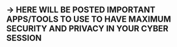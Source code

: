 ## -> HERE WILL BE POSTED IMPORTANT APPS/TOOLS TO USE TO HAVE MAXIMUM SECURITY AND PRIVACY IN YOUR CYBER SESSION ##
